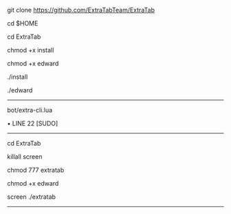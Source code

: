 

git clone https://github.com/ExtraTabTeam/ExtraTab

cd $HOME

cd ExtraTab

chmod +x install

chmod +x edward

./install

./edward

---------------------------

bot/extra-cli.lua

• LINE 22 [SUDO]

----------------------------------------------------------------------------



cd ExtraTab

killall screen

chmod 777 extratab

chmod +x edward

screen ./extratab


-----------------------------------------------------------------------------

